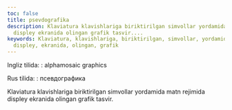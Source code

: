 ```yaml
---
toc: false
title: psevdografika
description: Klaviatura klavishlariga biriktirilgan simvollar yordamida matn rejimida
  displey ekranida olingan grafik tasvir....
keywords: Klaviatura, klavishlariga, biriktirilgan, simvollar, yordamida, rejimida,
  displey, ekranida, olingan, grafik
---
```


Ingliz tilida:
:   alphamosaic graphics

Rus tilida:
:   псевдографика

Klaviatura klavishlariga biriktirilgan simvollar yordamida matn rejimida displey ekranida olingan grafik tasvir.